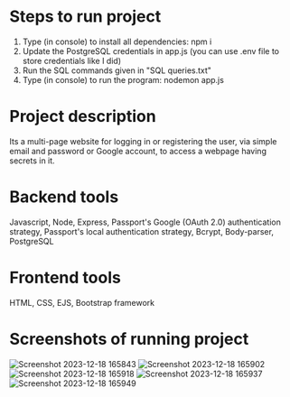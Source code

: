 # Steps to run project
1) Type (in console) to install all dependencies: npm i
2) Update the PostgreSQL credentials in app.js (you can use .env file to store credentials like I did)
3) Run the SQL commands given in "SQL queries.txt"
4) Type (in console) to run the program: nodemon app.js

# Project description
Its a multi-page website for logging in or registering the user, via simple email and password or Google account, to access a webpage having secrets in it.

# Backend tools
Javascript, Node, Express, Passport's Google (OAuth 2.0) authentication strategy, Passport's local authentication strategy, Bcrypt, Body-parser, PostgreSQL

# Frontend tools
HTML, CSS, EJS, Bootstrap framework

# Screenshots of running project
![Screenshot 2023-12-18 165843](https://github.com/MilloDacha/Secrets-webpage/assets/74770451/065b4dc7-8ee5-46d1-86a7-55e4a8d337ba)
![Screenshot 2023-12-18 165902](https://github.com/MilloDacha/Secrets-webpage/assets/74770451/79855a4d-f5bc-4289-871a-2414a4698c97)
![Screenshot 2023-12-18 165918](https://github.com/MilloDacha/Secrets-webpage/assets/74770451/c0f45f60-bba1-46c8-9b24-65b7e3d61ec4)
![Screenshot 2023-12-18 165937](https://github.com/MilloDacha/Secrets-webpage/assets/74770451/c84b22e4-3d17-45b2-83cb-0f098b75a0fe)
![Screenshot 2023-12-18 165949](https://github.com/MilloDacha/Secrets-webpage/assets/74770451/90c909a4-7f2f-4fe9-9e4f-dc38af731bf3)

